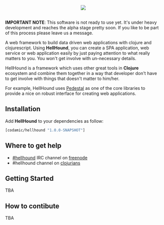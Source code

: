<div align="center"><img src="https://github.com/Codamic/hellhound/raw/master/assets/hellhound-white.png" /></div>
<br/>

**IMPORTANT NOTE**: This software is not ready to use yet. It's under heavy development
and reaches the alpha stage pretty soon. If you like to be part of this process please
leave us a message.

A web framework to build data driven web applications with clojure and clojurescript.
Using **HellHound**, you can create a SPA application, web service or web application
easily by just paying attention to what really matters to you. You won't get involve
with un-necessary details.

HellHound is a framework which uses other great tools in **Clojure** ecosystem and combine them
together in a way that developer don't have to get involve with things that doesn't matter to
him/her.

For example, HellHound uses [Pedestal](http://pedestal.io) as one of the core libraries to provide a nice on robust
interface for creating web applications.

## Installation

Add **HellHound** to your dependencies as follow:

```clojure
[codamic/hellhound "1.0.0-SNAPSHOT"]
```
## Where to get help
* [#hellhound](http://webchat.freenode.net/?channels=hellhound&uio=d4) IRC channel on [freenode](https://freenode.net/
)
* #hellhound channel on [clojurians](http://clojurians.net/)

## Getting Started
TBA
## How to contibute
TBA
